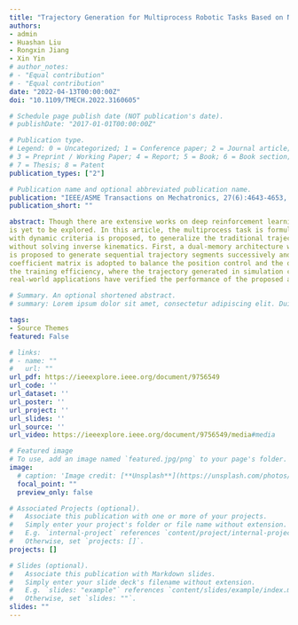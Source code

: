 ```yaml
---
title: "Trajectory Generation for Multiprocess Robotic Tasks Based on Nested Dual-Memory Deep Deterministic Policy Gradient"
authors:
- admin
- Huashan Liu
- Rongxin Jiang
- Xin Yin
# author_notes:
# - "Equal contribution"
# - "Equal contribution"
date: "2022-04-13T00:00:00Z"
doi: "10.1109/TMECH.2022.3160605"

# Schedule page publish date (NOT publication's date).
# publishDate: "2017-01-01T00:00:00Z"

# Publication type.
# Legend: 0 = Uncategorized; 1 = Conference paper; 2 = Journal article;
# 3 = Preprint / Working Paper; 4 = Report; 5 = Book; 6 = Book section;
# 7 = Thesis; 8 = Patent
publication_types: ["2"]

# Publication name and optional abbreviated publication name.
publication: "IEEE/ASME Transactions on Mechatronics, 27(6):4643-4653, 2022"
publication_short: ""

abstract: Though there are extensive works on deep reinforcement learning (DRL) for robotics, sequential trajectory generation for multiprocess robotic tasks based on DRL 
is yet to be explored. In this article, the multiprocess task is formulated as a Markov decision process, and a nested dual-memory deep deterministic policy gradient algorithm 
with dynamic criteria is proposed, to generalize the traditional trajectory planning with predefined target point into a trajectory exploration problem aiming at a target area 
without solving inverse kinematics. First, a dual-memory architecture with local-to-global strategy is introduced to enhance the performance. Second, a novel nested architecture 
is proposed to generate sequential trajectory segments successively and asynchronously for the multiprocess task. Third, a compound reward system is designed and a weight 
coefficient matrix is adopted to balance the position control and the orientation control based on Tait–Bryan angles. In addition, a virtual twin system is established to promote 
the training efficiency, where the trajectory generated in simulation can be directly applied to the real physical platform. Finally, experimental results on both simulated and 
real-world applications have verified the performance of the proposed approach.

# Summary. An optional shortened abstract.
# summary: Lorem ipsum dolor sit amet, consectetur adipiscing elit. Duis posuere tellus ac convallis placerat. Proin tincidunt magna sed ex sollicitudin condimentum.

tags:
- Source Themes
featured: False

# links:
# - name: ""
#   url: ""
url_pdf: https://ieeexplore.ieee.org/document/9756549
url_code: ''
url_dataset: ''
url_poster: ''
url_project: ''
url_slides: ''
url_source: ''
url_video: https://ieeexplore.ieee.org/document/9756549/media#media

# Featured image
# To use, add an image named `featured.jpg/png` to your page's folder. 
image:
  # caption: 'Image credit: [**Unsplash**](https://unsplash.com/photos/jdD8gXaTZsc)'
  focal_point: ""
  preview_only: false

# Associated Projects (optional).
#   Associate this publication with one or more of your projects.
#   Simply enter your project's folder or file name without extension.
#   E.g. `internal-project` references `content/project/internal-project/index.md`.
#   Otherwise, set `projects: []`.
projects: []

# Slides (optional).
#   Associate this publication with Markdown slides.
#   Simply enter your slide deck's filename without extension.
#   E.g. `slides: "example"` references `content/slides/example/index.md`.
#   Otherwise, set `slides: ""`.
slides: ""
---
```



